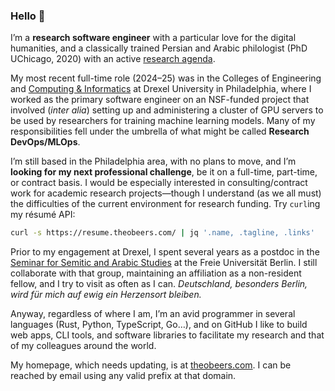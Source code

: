 ### Hello 👋

<!--
**theodore-s-beers/theodore-s-beers** is a ✨ _special_ ✨ repository because its `README.md` (this file) appears on your GitHub profile.

Here are some ideas to get you started:

- 🔭 I’m currently working on ...
- 🌱 I’m currently learning ...
- 👯 I’m looking to collaborate on ...
- 🤔 I’m looking for help with ...
- 💬 Ask me about ...
- 📫 How to reach me: ...
- 😄 Pronouns: ...
- ⚡ Fun fact: ...
-->

I’m a **research software engineer** with a particular love for the digital humanities, and a classically trained Persian and Arabic philologist (PhD UChicago, 2020) with an active [research agenda](https://scholar.google.com/citations?user=dqd1ahUAAAAJ).

My most recent full-time role (2024–25) was in the Colleges of Engineering and [Computing & Informatics](https://mrc.cci.drexel.edu/) at Drexel University in Philadelphia, where I worked as the primary software engineer on an NSF-funded project that involved (*inter alia*) setting up and administering a cluster of GPU servers to be used by researchers for training machine learning models. Many of my responsibilities fell under the umbrella of what might be called **Research DevOps/MLOps**.

I’m still based in the Philadelphia area, with no plans to move, and I’m **looking for my next professional challenge**, be it on a full-time, part-time, or contract basis. I would be especially interested in consulting/contract work for academic research projects—though I understand (as we all must) the difficulties of the current environment for research funding. Try `curl`ing my résumé API:

```sh
curl -s https://resume.theobeers.com/ | jq '.name, .tagline, .links'
```

Prior to my engagement at Drexel, I spent several years as a postdoc in the [Seminar for Semitic and Arabic Studies](https://www.geschkult.fu-berlin.de/en/e/semiarab/) at the Freie Universität Berlin. I still collaborate with that group, maintaining an affiliation as a non-resident fellow, and I try to visit as often as I can. *Deutschland, besonders Berlin, wird für mich auf ewig ein Herzensort bleiben.*

Anyway, regardless of where I am, I’m an avid programmer in several languages (Rust, Python, TypeScript, Go…), and on GitHub I like to build web apps, CLI tools, and software libraries to facilitate my research and that of my colleagues around the world.

My homepage, which needs updating, is at [theobeers.com](https://www.theobeers.com/). I can be reached by email using any valid prefix at that domain.
